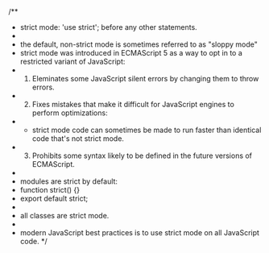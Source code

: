 /**
 * strict mode: 'use strict'; before any other statements.
 * 
 * the default, non-strict mode is sometimes referred to as "sloppy mode"
 * strict mode was introduced in ECMAScript 5 as a way to opt in to a restricted variant of JavaScript:
 * 1. Eleminates some JavaScript silent errors by changing them to throw errors.
 * 2. Fixes mistakes that make it difficult for JavaScript engines to perform optimizations:
 *  - strict mode code can sometimes be made to run faster than identical code that's not strict mode.
 * 3. Prohibits some syntax likely to be defined in the future versions of ECMAScript.
 * 
 * modules are strict by default:
 * function strict() {}
 * export default strict;
 * 
 * all classes are strict mode.
 * 
 * modern JavaScript best practices is to use strict mode on all JavaScript code.
 */